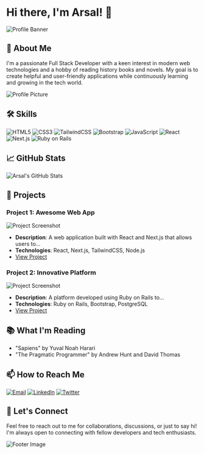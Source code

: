 # Hi there, I'm Arsal! 👋

![Profile Banner](https://via.placeholder.com/800x200) <!-- Replace with your own banner image URL -->

## 🌟 About Me

I'm a passionate Full Stack Developer with a keen interest in modern web technologies and a hobby of reading history books and novels. My goal is to create helpful and user-friendly applications while continuously learning and growing in the tech world.

![Profile Picture](https://via.placeholder.com/150) <!-- Replace with your own profile picture URL -->

## 🛠 Skills

![HTML5](https://img.shields.io/badge/-HTML5-E34F26?style=flat-square&logo=html5&logoColor=white)
![CSS3](https://img.shields.io/badge/-CSS3-1572B6?style=flat-square&logo=css3)
![TailwindCSS](https://img.shields.io/badge/-TailwindCSS-38B2AC?style=flat-square&logo=tailwind-css)
![Bootstrap](https://img.shields.io/badge/-Bootstrap-7952B3?style=flat-square&logo=bootstrap)
![JavaScript](https://img.shields.io/badge/-JavaScript-F7DF1E?style=flat-square&logo=javascript&logoColor=black)
![React](https://img.shields.io/badge/-React-61DAFB?style=flat-square&logo=react)
![Next.js](https://img.shields.io/badge/-Next.js-000000?style=flat-square&logo=next-dot-js)
![Ruby on Rails](https://img.shields.io/badge/-Ruby_on_Rails-CC0000?style=flat-square&logo=ruby-on-rails&logoColor=white)

## 📈 GitHub Stats

![Arsal's GitHub Stats](https://github-readme-stats.vercel.app/api?username=yourusername&show_icons=true&theme=radical) <!-- Replace with your GitHub username -->

## 💼 Projects

### Project 1: Awesome Web App
![Project Screenshot](https://via.placeholder.com/400x200) <!-- Replace with your project screenshot -->
- **Description**: A web application built with React and Next.js that allows users to...
- **Technologies**: React, Next.js, TailwindCSS, Node.js
- [View Project](https://github.com/yourusername/yourproject)

### Project 2: Innovative Platform
![Project Screenshot](https://via.placeholder.com/400x200) <!-- Replace with your project screenshot -->
- **Description**: A platform developed using Ruby on Rails to...
- **Technologies**: Ruby on Rails, Bootstrap, PostgreSQL
- [View Project](https://github.com/yourusername/yourproject)

## 📚 What I'm Reading

- "Sapiens" by Yuval Noah Harari
- "The Pragmatic Programmer" by Andrew Hunt and David Thomas

## 📫 How to Reach Me

[![Email](https://img.shields.io/badge/-Email-D14836?style=flat-square&logo=gmail&logoColor=white)](mailto:arsal@example.com)
[![LinkedIn](https://img.shields.io/badge/-LinkedIn-0077B5?style=flat-square&logo=linkedin&logoColor=white)](https://www.linkedin.com/in/yourprofile)
[![Twitter](https://img.shields.io/badge/-Twitter-1DA1F2?style=flat-square&logo=twitter&logoColor=white)](https://twitter.com/yourusername)

## 💬 Let's Connect

Feel free to reach out to me for collaborations, discussions, or just to say hi! I'm always open to connecting with fellow developers and tech enthusiasts.

![Footer Image](https://via.placeholder.com/800x100) <!-- Replace with your own footer image if desired -->

